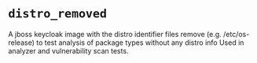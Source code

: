# `distro_removed`
A jboss keycloak image with the distro identifier files remove (e.g. /etc/os-release) to test analysis of package types without any distro info
Used in analyzer and vulnerability scan tests.